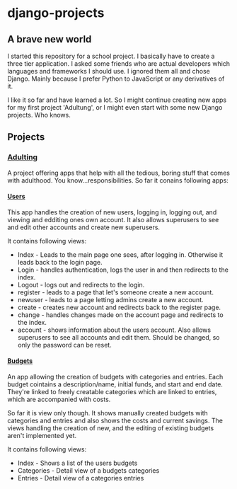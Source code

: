 # django-projects

## A brave new world

I started this repository for a school project. I basically have to create a three tier application. 
I asked some friends who are actual developers which languages and frameworks I should use. I ignored them all and chose Django. 
Mainly because I prefer Python to JavaScript or any derivatives of it.

I like it so far and have learned a lot. So I might continue creating new apps for my first project 'Adultung', 
or I might even start with some new Django projects. Who knows.

## Projects

### [Adulting](https://github.com/sraosha47/django-projects/tree/main/adulting)

A project offering apps that help with all the tedious, boring stuff that comes with adulthood. You know...responsibilities.
So far it conains following apps:


#### [Users](https://github.com/sraosha47/django-projects/tree/main/adulting/users)

This app handles the creation of new users, logging in, logging out, and viewing and edditing ones own account. 
It also allows superusers to see and edit other accounts and create new superusers.

It contains following views:
* Index - Leads to the main page one sees, after logging in. Otherwise it leads back to the login page.
* Login - handles authentication, logs the user in and then redirects to the index.
* Logout - logs out and redirects to the login.
* register - leads to a page that let's someone create a new account.
* newuser - leads to a page letting admins create a new account.
* create - creates new account and redirects back to the register page.
* change - handles changes made on the account page and redirects to the index.
* account - shows information about the users account. Also allows superusers to see all accounts and edit them. Should be changed, so only the password can be reset.



#### [Budgets](https://github.com/sraosha47/django-projects/tree/main/adulting/budgets)
An app allowing the creation of budgets with categories and entries. Each budget cointains a description/name, initial funds, and start and end date.
They're linked to freely creatable categories which are linked to entries, which are accompanied with costs.

So far it is view only though. It shows manually created budgets with categories and entries and also shows the costs and current savings. The views handling the creation of new, and the editing of existing budgets aren't implemented yet.

It contains following views:
* Index - Shows a list of the users budgets
* Categories - Detail view of a budgets categories
* Entries - Detail view of a categories entries

